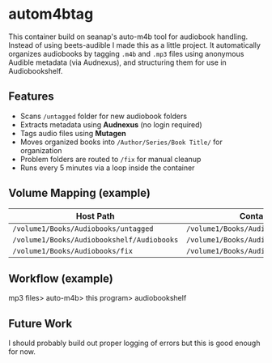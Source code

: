 # autom4btag

This container build on seanap's auto-m4b tool for audiobook handling. Instead of using beets-audible I made this as a little project. It automatically  organizes audiobooks by tagging `.m4b` and `.mp3` files using anonymous Audible metadata (via Audnexus), and structuring them for use in Audiobookshelf. 

## Features

- Scans `/untagged` folder for new audiobook folders
- Extracts metadata using **Audnexus** (no login required)
- Tags audio files using **Mutagen**
- Moves organized books into `/Author/Series/Book Title/` for organization
- Problem folders are routed to `/fix` for manual cleanup
- Runs every 5 minutes via a loop inside the container

## Volume Mapping (example)

| Host Path                                      | Container Path                                 |
|-----------------------------------------------|------------------------------------------------|
| `/volume1/Books/Audiobooks/untagged`          | `/volume1/Books/Audiobooks/untagged`           |
| `/volume1/Books/Audiobookshelf/Audiobooks`    | `/volume1/Books/Audiobookshelf/Audiobooks`     |
| `/volume1/Books/Audiobooks/fix`               | `/volume1/Books/Audiobooks/fix`                |

## Workflow (example)
mp3 files>
auto-m4b>
this program>
audiobookshelf

## Future Work
I should probably build out proper logging of errors but this is good enough for now. 
